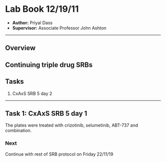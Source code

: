 # Lab Book 12/19/11
- **Author:** Priyal Dass
- **Supervisor:** Associate Professor John Ashton
------------------------------------------------------------------
## Overview

Continuing triple drug SRBs
------------------------------------------------------------------
## Tasks

1. CxAxS SRB 5 day 2

------------------------------------------------------------------
## Task 1: CxAxS SRB 5 day 1

The plates were treated with crizotinib, selumetinib, ABT-737 and combination.

### Next
Continue with rest of SRB protocol on Friday 22/11/19
